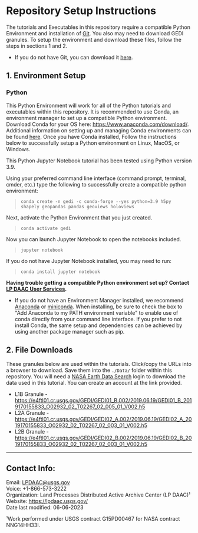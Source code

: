 # Repository Setup Instructions

The tutorials and Executables in this repository require a compatible Python Environment and installation of [Git](https://git-scm.com/downloads). You also may need to download GEDI granules. To setup the environment and download these files, follow the steps in sections 1 and 2. 

+ If you do not have Git, you can download it [here](https://git-scm.com/downloads).  

## 1. Environment Setup
### Python

This Python Environment will work for all of the Python tutorials and executables within this repository. It is recommended to use Conda, an environment manager to set up a compatible Python environment. Download Conda for your OS here: https://www.anaconda.com/download/. Additional information on setting up and managing Conda environments can be found [here](https://conda.io/docs/user-guide/tasks/manage-environments.html). Once you have Conda installed, Follow the instructions below to successfully setup a Python environment on Linux, MacOS, or Windows.

This Python Jupyter Notebook tutorial has been tested using Python version 3.9. 

Using your preferred command line interface (command prompt, terminal, cmder, etc.) type the following to successfully create a compatible python environment:
> `conda create -n gedi -c conda-forge --yes python=3.9 h5py shapely geopandas pandas geoviews holoviews`

Next, activate the Python Environment that you just created.

> `conda activate gedi`

Now you can launch Jupyter Notebook to open the notebooks included.

> `jupyter notebook`

If you do not have Jupyter Notebook installed, you may need to run:

> `conda install jupyter notebook`

**Having trouble getting a compatible Python environment set up? Contact [LP DAAC User Services](https://lpdaac.usgs.gov/lpdaac-contact-us/).**

+ If you do not have an Environment Manager installed, we recommend  [Anaconda](https://www.anaconda.com/products/distribution) or [miniconda](https://docs.conda.io/en/latest/miniconda.html). When installing, be sure to check the box to "Add Anaconda to my PATH environment variable" to enable use of conda directly from your command line interface. If you prefer to not install Conda, the same setup and dependencies can be achieved by using another package manager such as pip.


## 2. File Downloads  


These granules below are used within the tutorials. Click/copy the URLs into a browser to download. Save them into the `./Data/` folder within this repository. You will need a [NASA Earth Data Search](https://search.earthdata.nasa.gov/search) login to download the data used in this tutorial. You can create an account at the link provided.   

+ L1B Granule - <https://e4ftl01.cr.usgs.gov/GEDI/GEDI01_B.002/2019.06.19/GEDI01_B_2019170155833_O02932_02_T02267_02_005_01_V002.h5>  
+ L2A Granule - <https://e4ftl01.cr.usgs.gov/GEDI/GEDI02_A.002/2019.06.19/GEDI02_A_2019170155833_O02932_02_T02267_02_003_01_V002.h5>  
+ L2B Granule - <https://e4ftl01.cr.usgs.gov/GEDI/GEDI02_B.002/2019.06.19/GEDI02_B_2019170155833_O02932_02_T02267_02_003_01_V002.h5>  

---

## Contact Info:  

Email: LPDAAC@usgs.gov  
Voice: +1-866-573-3222  
Organization: Land Processes Distributed Active Archive Center (LP DAAC)¹  
Website: <https://lpdaac.usgs.gov/>  
Date last modified: 06-06-2023  

¹Work performed under USGS contract G15PD00467 for NASA contract NNG14HH33I.  
